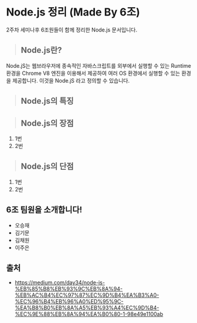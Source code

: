 # Node.js 정리 (Made By 6조)
2주차 세미나후 6조원들이 함께 정리한 Node.js 문서입니다.

> ## Node.js란?
Node.jS는 웹브라우저에 종속적인 자바스크립트를 외부에서 실행할 수 있는 Runtime 환경을 Chrome V8 엔진을 이용해서 제공하여 여러 OS 환경에서 실행할 수 있는 환경을 제공합니다. 이것을 Node.jS 라고 정의할 수 있습니다.

> ## Node.js의 특징

> ## Node.js의 장점
1. 1번
2. 2번

> ## Node.js의 단점
1. 1번
2. 2번

## 6조 팀원을 소개합니다!
- 오승재
- 김기문
- 김채원
- 이주은

## 출처
- https://medium.com/day34/node-js-%EB%85%B8%EB%93%9C%EB%8A%94-%EB%AC%B4%EC%97%87%EC%9D%B4%EA%B3%A0-%EC%96%B4%EB%96%A0%ED%95%9C-%EA%B8%B0%EB%8A%A5%EB%93%A4%EC%9D%B4-%EC%9E%88%EB%8A%94%EA%B0%80-1-98e49e1100ab

